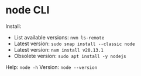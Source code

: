 # node CLI

Install: 
- List available versions: `nvm ls-remote`
- Latest version: `sudo snap install --classic node`
- Latest version: `nvm install v20.13.1`
- Obsolete version: `sudo apt install -y nodejs`

Help: `node -h`
Version: `node --version`
